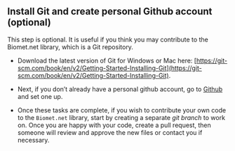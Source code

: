 ## Install Git and create personal Github account (optional)

This step is optional. It is useful if you think you may contribute to the Biomet.net library, which is a Git repository. 

* Download the latest version of Git for Windows or Mac here: [https://git-scm.com/book/en/v2/Getting-Started-Installing-Git](https://git-scm.com/book/en/v2/Getting-Started-Installing-Git).

* Next, if you don’t already have a personal github account, go to [Github](https://github.com/) and set one up.

* Once these tasks are complete, if you wish to contribute your own code to the `Biomet.net` library, start by creating a separate *git branch* to work on. Once you are happy with your code, create a pull request, then someone will review and approve the new files or contact you if necessary. 

